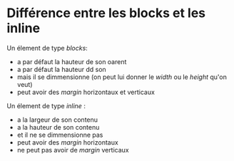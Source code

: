 # Différence entre les blocks et les inline

Un élement de type _blocks_:

-   a par défaut la hauteur de son oarent
-   a par défaut la hauteur dd son
-   mais il se dimmensionne (on peut lui donner le _width_ ou le _height_ qu'on veut)
-   peut avoir des _margin_ horizontaux et verticaux

Un élement de type _inline_ :

-   a la largeur de son contenu
-   a la hauteur de son contenu
-   et il ne se dimmensionne pas
-   peut avoir des _margin_ horizontaux
-   ne peut pas avoir de _margin_ verticaux

<!-- hidden : utiliser pour cacher -->
<!-- overflow-scroll : utiliser pour scroll -->
